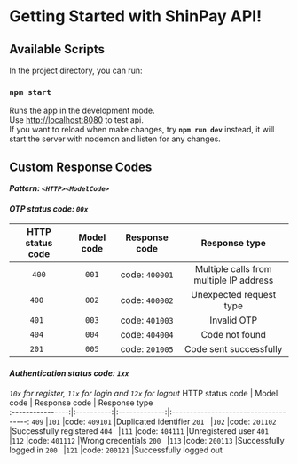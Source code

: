 # Getting Started with ShinPay API!

## Available Scripts

In the project directory, you can run:

### `npm start`
Runs the app in the development mode.\
Use [http://localhost:8080](http://localhost:8080) to test api.\
If you want to reload when make changes, try **`npm run dev`** instead, it will start the server with nodemon and listen for any changes.

## Custom Response Codes

**_Pattern: `<HTTP><ModelCode>`_**

#### _OTP status code: `00x`_
 HTTP status code | Model code | Response code |             Response type             
:----------------:|:----------:|:-------------:|:-------------------------------------:
`400`             |`001`       |code: `400001` |Multiple calls from multiple IP address
`400 `            |`002`       |code: `400002` |Unexpected request type
`401 `            |`003`       |code: `401003` |Invalid OTP
`404 `            |`004`       |code: `404004` |Code not found
`201 `            |`005`       |code: `201005` |Code sent successfully

#### _Authentication status code: `1xx`_
_`10x` for register, `11x` for login and `12x` for logout_
 HTTP status code | Model code | Response code |             Response type             
:----------------:|:----------:|:-------------:|:-------------------------------------:
`409`             |`101`       |code: `409101` |Duplicated identifier
`201 `            |`102`       |code: `201102` |Successfully registered
`404 `            |`111`       |code: `404111` |Unregistered user
`401 `            |`112`       |code: `401112` |Wrong credentials
`200 `            |`113`       |code: `200113` |Successfully logged in
`200 `            |`121`       |code: `200121` |Successfully logged out